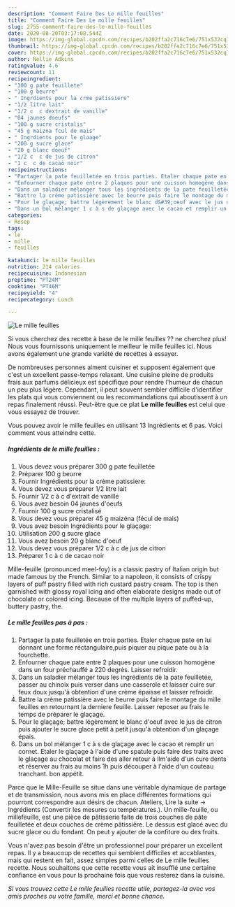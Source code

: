 ```yaml
---
description: "Comment Faire Des Le mille feuilles"
title: "Comment Faire Des Le mille feuilles"
slug: 2755-comment-faire-des-le-mille-feuilles
date: 2020-08-20T03:17:08.544Z
image: https://img-global.cpcdn.com/recipes/b202ffa2c716c7e6/751x532cq70/le-mille-feuilles-photo-principale-de-la-recette.jpg
thumbnail: https://img-global.cpcdn.com/recipes/b202ffa2c716c7e6/751x532cq70/le-mille-feuilles-photo-principale-de-la-recette.jpg
cover: https://img-global.cpcdn.com/recipes/b202ffa2c716c7e6/751x532cq70/le-mille-feuilles-photo-principale-de-la-recette.jpg
author: Nellie Adkins
ratingvalue: 4.6
reviewcount: 11
recipeingredient:
- "300 g pate feuillete"
- "100 g beurre"
- " Ingrdients pour la crme patissiere"
- "1/2 litre lait"
- "1/2 c  c dextrait de vanille"
- "04 jaunes doeufs"
- "100 g sucre cristalis"
- "45 g maizna fcul de mais"
- " Ingrdients pour le glaage"
- "200 g sucre glace"
- "20 g blanc doeuf"
- "1/2 c  c de jus de citron"
- "1 c  c de cacao noir"
recipeinstructions:
- "Partager la pate feuilletée en trois parties. Etaler chaque pate en lui donnant une forme réctangulaire,puis piquer au pique pate ou à la fourchette."
- "Enfourner chaque pate entre 2 plaques pour une cuisson homogène dans un four préchauffé a 220 degrès. Laisser refroidir."
- "Dans un saladier mélanger tous les ingrédients de la pate feuilletée, passer au chinoix puis verser dans une casserole et laisser cuire sur feux doux jusqu&#39;à obtention d&#39;une crème épaisse et laisser refroidir."
- "Battre la crème patissière avec le beurre puis faire le montage du mille feuilles en retournant la derniere feuille. Laisser reposer au frais le temps de préparer le glaçage."
- "Pour le glaçage; battre légèrement le blanc d&#39;oeuf avec le jus de citron puis ajouter le sucre glace petit à petit jusqu&#39;à obtention d&#39;un glaçage épais."
- "Dans un bol mélanger 1 c à s de glaçage avec le cacao et remplir un cornet. Etaler le glaçage à l&#39;aide d&#39;une spatule puis faire des traits avec le glaçage au chocolat et faire des aller retour à llm&#39;aide d&#39;un cure dents et réserver au frais au moins 1h puis découper à l&#39;aide d&#39;un couteau tranchant. bon appétit."
categories:
- Resep
tags:
- le
- mille
- feuilles

katakunci: le mille feuilles 
nutrition: 214 calories
recipecuisine: Indonesian
preptime: "PT24M"
cooktime: "PT46M"
recipeyield: "4"
recipecategory: Lunch

---
```



![Le mille feuilles](https://img-global.cpcdn.com/recipes/b202ffa2c716c7e6/751x532cq70/le-mille-feuilles-photo-principale-de-la-recette.jpg)

Si vous cherchez des recette à base de le mille feuilles ?? ne cherchez plus! Nous vous fournissons uniquement le meilleur le mille feuilles ici. Nous avons également une grande variété de recettes à essayer.

De nombreuses personnes aiment cuisiner et supposent également que c'est un excellent passe-temps relaxant. Une cuisine pleine de produits frais aux parfums délicieux est spécifique pour rendre l'humeur de chacun un peu plus légère. Cependant, il peut souvent sembler difficile d'identifier les plats qui vous conviennent ou les recommandations qui aboutissent à un repas finalement réussi. Peut-être que ce plat <strong> Le mille feuilles </strong> est celui que vous essayez de trouver.

<!--inarticleads1-->

Vous pouvez avoir le mille feuilles en utilisant 13 Ingrédients et 6 pas. Voici comment vous atteindre cette.

##### Ingrédients de le mille feuilles :

1. Vous devez vous préparer 300 g pate feuilletée
1. Préparer 100 g beurre
1. Fournir  Ingrédients pour la crème patissiere:
1. Vous devez vous préparer 1/2 litre lait
1. Fournir 1/2 c à c d&#39;extrait de vanille
1. Vous avez besoin 04 jaunes d&#39;oeufs
1. Fournir 100 g sucre cristalisé
1. Vous devez vous préparer 45 g maizéna (fécul de mais)
1. Vous avez besoin  Ingrédients pour le glaçage:
1. Utilisation 200 g sucre glace
1. Vous avez besoin 20 g blanc d&#39;oeuf
1. Vous devez vous préparer 1/2 c à c de jus de citron
1. Préparer 1 c à c de cacao noir


Mille-feuille (pronounced meel-foy) is a classic pastry of Italian origin but made famous by the French. Similar to a napoleon, it consists of crispy layers of puff pastry filled with rich custard pastry cream. The top is then garnished with glossy royal icing and often elaborate designs made out of chocolate or colored icing. Because of the multiple layers of puffed-up, buttery pastry, the. 

<!--inarticleads2-->

##### Le mille feuilles pas à pas :

1. Partager la pate feuilletée en trois parties. Etaler chaque pate en lui donnant une forme réctangulaire,puis piquer au pique pate ou à la fourchette.
1. Enfourner chaque pate entre 2 plaques pour une cuisson homogène dans un four préchauffé a 220 degrès. Laisser refroidir.
1. Dans un saladier mélanger tous les ingrédients de la pate feuilletée, passer au chinoix puis verser dans une casserole et laisser cuire sur feux doux jusqu&#39;à obtention d&#39;une crème épaisse et laisser refroidir.
1. Battre la crème patissière avec le beurre puis faire le montage du mille feuilles en retournant la derniere feuille. Laisser reposer au frais le temps de préparer le glaçage.
1. Pour le glaçage; battre légèrement le blanc d&#39;oeuf avec le jus de citron puis ajouter le sucre glace petit à petit jusqu&#39;à obtention d&#39;un glaçage épais.
1. Dans un bol mélanger 1 c à s de glaçage avec le cacao et remplir un cornet. Etaler le glaçage à l&#39;aide d&#39;une spatule puis faire des traits avec le glaçage au chocolat et faire des aller retour à llm&#39;aide d&#39;un cure dents et réserver au frais au moins 1h puis découper à l&#39;aide d&#39;un couteau tranchant. bon appétit.


Parce que le Mille-Feuille se situe dans une véritable dynamique de partage et de transmission, nous avons mis en place différentes formations qui pourront correspondre aux désirs de chacun. Ateliers, Lire la suite → Ingrédients (Convertir les mesures ou températures.). Un mille-feuille, ou millefeuille, est une pièce de pâtisserie faite de trois couches de pâte feuilletée et deux couches de crème pâtissière. Le dessus est glacé avec du sucre glace ou du fondant. On peut y ajouter de la confiture ou des fruits. 

<!--inarticleads1-->

<p>
Vous n'avez pas besoin d'être un professionnel pour préparer un excellent repas. Il y a beaucoup de recettes qui semblent difficiles et accablantes, mais qui restent en fait, assez simples parmi celles de Le mille feuilles recette. Nous souhaitons que cette recette vous ait insufflé une certaine confiance en vous pour la prochaine fois que vous resterez dans la cuisine.
</p>

<p>
<i>Si vous trouvez cette Le mille feuilles recette utile, partagez-la avec vos amis proches ou votre famille, merci et bonne chance.</i>
</p>

